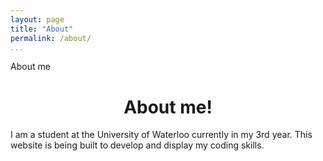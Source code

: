 ```yaml
---
layout: page
title: "About"
permalink: /about/
...
```


<head>About me</head>

<div align = "center" style = "font-weight = bold;">
  <h1>About me!</h1>
</div>

I am a student at the University of Waterloo currently in my 3rd year. This website is being built to develop and display my coding skills.
